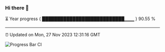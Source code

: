 ### Hi there 👋

⏳ Year progress { ███████████████████████████▁▁▁ } 90.55 %

---

⏰ Updated on Mon, 27 Nov 2023 12:31:16 GMT

![Progress Bar CI](https://github.com/liununu/liununu/workflows/Progress%20Bar%20CI/badge.svg)
